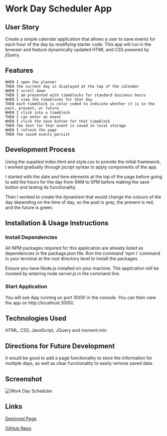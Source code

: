 # Work Day Scheduler App

## **User Story**

Create a simple calendar application that allows a user to save events for each hour of the day by modifying starter code. This app will run in the browser and feature dynamically updated HTML and CSS powered by jQuery.

## **Features**
```
WHEN I open the planner
THEN the current day is displayed at the top of the calendar
WHEN I scroll down
THEN I am presented with timeblocks for standard business hours
WHEN I view the timeblocks for that day
THEN each timeblock is color coded to indicate whether it is in the past, present, or future
WHEN I click into a timeblock
THEN I can enter an event
WHEN I click the save button for that timeblock
THEN the text for that event is saved in local storage
WHEN I refresh the page
THEN the saved events persist
```
## **Development Process**

Using the supplied index.html and style.css to provide the initial framework, I worked gradually through jscript syntax to apply components of the app. 

I started with the date and time elements at the top of the page before going to add the hours for the day from 9AM to 5PM before making the save button and testing its functionality.

Then I worked to create the dynamism that would change the colours of the day depending on the time of day, so the past is grey, the present is red, and the future is green.

## **Installation & Usage Instructions**

### Install Dependencies

All NPM packages required for this application are already listed as dependencies in the package.json file. Run the command 'npm i' command in your terminal at the root directory level to install the packages.

Ensure you have Node.js installed on your machine. The application will be invoked by entering node server.js in the command line.

### Start Application

You will see App running on port 3000! in the console. You can then view the app on http://localhost:3000/.

## **Technologies Used**

HTML, CSS, JavaScript, JQuery and moment.min

## **Directions for Future Development**

It would be good to add a page functionality to store the information for multiple days, as well as clear functionality to easily remove saved data.

## **Screenshot**

![Work Day Scheduler](https://i.imgur.com/hieg2pv.jpg)

## **Links**

[Deployed Page](https://michaelauricht.github.io/week-5-work-day-scheduler/)

[GitHub Repo](https://github.com/MichaelAuricht/week-5-work-day-scheduler/)

